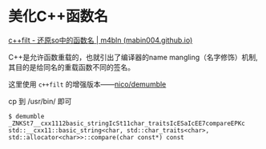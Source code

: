 # 美化C++函数名

[c++filt - 还原so中的函数名 | m4bln (mabin004.github.io)](https://mabin004.github.io/2018/08/22/c-filt/)

C++是允许函数重载的，也就引出了编译器的name mangling（名字修饰）机制,其目的是给同名的重载函数不同的签名。

这里使用 `c++filt` 的增强版本——[nico/demumble](https://github.com/nico/demumble)

cp 到 /usr/bin/ 即可

```log
$ demumble _ZNKSt7__cxx1112basic_stringIcSt11char_traitsIcESaIcEE7compareEPKc
std::__cxx11::basic_string<char, std::char_traits<char>, std::allocator<char>>::compare(char const*) const
```

